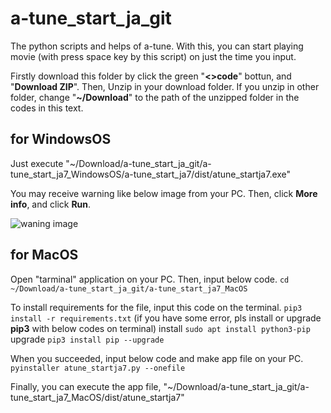 # a-tune_start_ja_git
The python scripts and helps of a-tune. With this, you can start playing movie (with press space key by this script) on just the time you input.

Firstly download this folder by click the green "**<>code**" bottun, and "**Download ZIP**". Then, Unzip in your download folder. If you unzip in other folder, change "**~/Download**" to the path of the unzipped folder in the codes in this text.

## for WindowsOS
Just execute "~/Download/a-tune_start_ja_git/a-tune_start_ja7_WindowsOS/a-tune_start_ja7/dist/atune_startja7.exe"

You may receive warning like below image from your PC. Then, click **More info**, and click **Run**.

![waning image](https://github.com/user-attachments/assets/88ce5935-333f-45b0-b74c-bc12ef6f4c6e)

## for MacOS
Open "tarminal" application on your PC. Then, input below code.
```cd ~/Download/a-tune_start_ja_git/a-tune_start_ja7_MacOS```

To install requirements for the file, input this code on the terminal.
```pip3 install -r requirements.txt```
(if you have some error, pls install or upgrade **pip3** with below codes on terminal)
install
```sudo apt install python3-pip```
upgrade
```pip3 install pip --upgrade```

When you succeeded, input below code and make app file on your PC.
```pyinstaller atune_startja7.py --onefile```

Finally, you can execute the app file, "~/Download/a-tune_start_ja_git/a-tune_start_ja7_MacOS/dist/atune_startja7"

